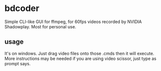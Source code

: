 # bdcoder
Simple CLI-like GUI for ffmpeg, for 60fps videos recorded by NVIDIA Shadowplay. Most for personal use.

## usage
It's on windows. Just drag video files onto those .cmds then it will execute. More instructions may be needed if you are using video scissor, just type as prompt says. 
